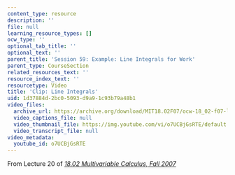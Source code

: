 ```yaml
---
content_type: resource
description: ''
file: null
learning_resource_types: []
ocw_type: ''
optional_tab_title: ''
optional_text: ''
parent_title: 'Session 59: Example: Line Integrals for Work'
parent_type: CourseSection
related_resources_text: ''
resource_index_text: ''
resourcetype: Video
title: 'Clip: Line Integrals'
uid: 1d37884d-2bc0-5093-d9a9-1c93b79a48b1
video_files:
  archive_url: https://archive.org/download/MIT18.02F07/ocw-18_02-f07-lec20_300k.mp4
  video_captions_file: null
  video_thumbnail_file: https://img.youtube.com/vi/o7UCBjGsRTE/default.jpg
  video_transcript_file: null
video_metadata:
  youtube_id: o7UCBjGsRTE
---
```


From Lecture 20 of [_18.02 Multivariable Calculus, Fall 2007_](/courses/18-02-multivariable-calculus-fall-2007/video_galleries/video-lectures)